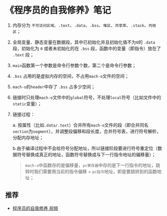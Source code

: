 # 《程序员的自我修养》笔记

1. 内存分为 `不可访问区域`、`.text`、`.data`、`.bss`、`堆区`、`共享库`、`.stack`、`内核区`；
2. 全局变量、静态变量在数据段，其中已初始化并且初始化值不为`0`的 `.data` 段，初始化为 `0` 或者未初始化的在 `.bss` 段，函数中的变量（即指令）放在了 `.text` 段；
3.  `main`函数第一个参数是命令行参数个数，第二个是命令行参数；
4. `.bss` 占用的是虚拟内存的空间，不占用`mach-o`文件的空间；
5. `mach-o`的`header`中存了 `.bss` 占多少空间；
6. 链接时只处理`mach-o`文件中的`global`符号，不处理`local`符号（比如文件中的`static`变量）；
7. 链接过程：

    a. 按属性（比如`.data/.text`）合并所有`mach-o`文件的段（即合并同名`section`为`segment`），并调整段偏移和段长度，合并符号表，进行符号解析，分配内存地址；

    b.由于编译过程中不会给符号分配地址，所以链接阶段要进行符号重定位（数据符号替换成真正的地址，函数符号替换成与下一行指令地址的偏移量）；

    > `mach-o`中函数存的是偏移量，`pc寄存器`中存的是下一行指令的地址，跳转时我们需要用当前的指令偏移 + `pc指令`地址，即是要跳转到的函数地址；

## 推荐

- [程序员的自我修养 视频](https://www.bilibili.com/video/BV1xf4y127AJ/?vd_source=ad612075a2193c2ae3cd66ba58afcc28)